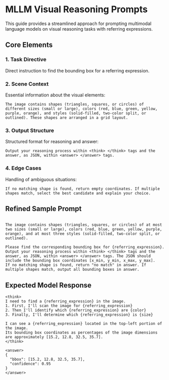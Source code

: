 # MLLM Visual Reasoning Prompts

This guide provides a streamlined approach for prompting multimodal language models on visual reasoning tasks with referring expressions.

## Core Elements

### 1. Task Directive
Direct instruction to find the bounding box for a referring expression.

### 2. Scene Context
Essential information about the visual elements:
```
The image contains shapes (triangles, squares, or circles) of different sizes (small or large), colors (red, blue, green, yellow, purple, orange), and styles (solid-filled, two-color split, or outlined). These shapes are arranged in a grid layout.
```

### 3. Output Structure
Structured format for reasoning and answer:
```
Output your reasoning process within <think> </think> tags and the answer, as JSON, within <answer> </answer> tags.
```

### 4. Edge Cases
Handling of ambiguous situations:
```
If no matching shape is found, return empty coordinates. If multiple shapes match, select the best candidate and explain your choice.
```

## Refined Sample Prompt

```

The image contains shapes (triangles, squares, or circles) of at most two sizes (small or large), colors (red, blue, green, yellow, purple, orange), and at most three styles (solid-filled, two-color split, or outlined).

Please find the corresponding bounding box for {referring_expression}.
Output your reasoning process within <think> </think> tags and the answer, as JSON, within <answer> </answer> tags. The JSON should include the bounding box coordinates [x_min, y_min, x_max, y_max].
If no matching shape is found, return "no match" in answer. If multiple shapes match, output all bounding boxes in answer.
```

## Expected Model Response

```
<think>
I need to find a {referring_expression} in the image.
1. First, I'll scan the image for {referring_expression}
2. Then I'll identify which {referring_expression} are {color}
3. Finally, I'll determine which {referring_expression} is {size}

I can see a {referring_expression} located in the top-left portion of the image.
Its bounding box coordinates as percentages of the image dimensions are approximately [15.2, 12.8, 32.5, 35.7].
</think>

<answer>
{
  "bbox": [15.2, 12.8, 32.5, 35.7],
  "confidence": 0.95
}
</answer>
```
